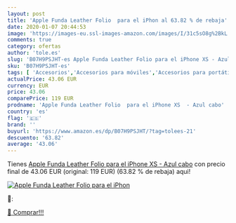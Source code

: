 ```yaml
---
layout: post
title: 'Apple Funda Leather Folio  para el iPhon al 63.82 % de rebaja'
date: 2020-01-07 20:44:53
image: 'https://images-eu.ssl-images-amazon.com/images/I/31c5sO8g%2BkL._SL400_.jpg'
comments: true
category: ofertas
author: 'tole.es'
slug: 'B07H9PSJHT-es Apple Funda Leather Folio para el iPhone XS - Azul cabo'
sku: 'B07H9PSJHT-es'
tags: [ 'Accesorios','Accesorios para móviles','Accesorios para portátiles y netbooks','Cargadores y adaptadores para portátiles y netbooks','Cargadores y bases de carga para portátiles y netbooks','Comunicación móvil y accesorios','Electrónica','Fundas y carcasas para teléfonos móviles','Informática','Móviles','Móviles y smartphones libres','apple','iphone', ]
actualPrice: 43.06 EUR
currency: EUR
price: 43.06
comparePrice: 119 EUR
prodname: 'Apple Funda Leather Folio  para el iPhone XS  - Azul cabo'
country: 'es'
flag: '🇪🇸'
brand: ''
buyurl: 'https://www.amazon.es/dp/B07H9PSJHT/?tag=tolees-21'
descuento: '63.82'
average: '43.06'
---
```


Tienes [Apple Funda Leather Folio  para el iPhone XS  - Azul cabo](https://www.amazon.es/dp/B07H9PSJHT/?tag=tolees-21) con precio final de  43.06 EUR (original: 119 EUR) (63.82 %  de rebaja) aqui!

[![Apple Funda Leather Folio  para el iPhon](https://images-eu.ssl-images-amazon.com/images/I/31c5sO8g%2BkL._SL400_.jpg)](https://www.amazon.es/dp/B07H9PSJHT/?tag=tolees-21)

🔎:


[🛒 Comprar!!!](https://www.amazon.es/dp/B07H9PSJHT/?tag=tolees-21)
